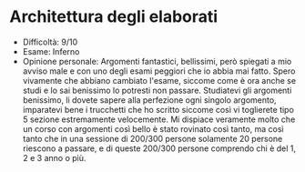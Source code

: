 # Architettura degli elaborati
- Difficoltà: 9/10
- Esame: Inferno
- Opinione personale: Argomenti fantastici, bellissimi, però spiegati a mio avviso male e con uno degli esami peggiori che io abbia mai fatto. Spero vivamente che abbiano cambiato l'esame, siccome come è ora anche se studi e lo sai benissimo lo potresti non passare. Studiatevi gli argomenti benissimo, li dovete sapere alla perfezione ogni singolo argomento, imparatevi bene i trucchetti che ho scritto siccome così vi toglierete tipo 5 sezione estremamente velocemente. Mi dispiace veramente molto che un corso con argomenti così bello è stato rovinato così tanto, ma così tanto che in una sessione di 200/300 persone solamente 20 persone riescono a passare, e di queste 200/300 persone comprendo chi è del 1, 2 e 3 anno o più.